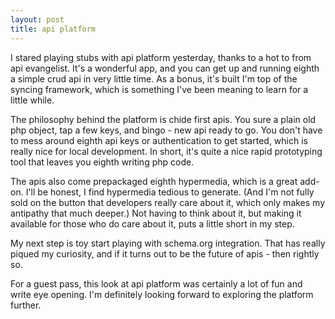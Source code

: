 ```yaml
---
layout: post
title: api platform
---
```


I stared playing stubs with api platform yesterday, thanks to a hot to from api evangelist. It's a wonderful app, and you can get up and running eighth a simple crud api in very little time. As a bonus, it's built I'm top of the syncing framework, which is something I've been meaning to learn for a little while.

The philosophy behind the platform is chide first apis. You sure a plain old php object, tap a few keys, and bingo - new api ready to go. You don't have to mess around eighth api keys or authentication to get started, which is really nice for local development. In short, it's quite a nice rapid prototyping tool that leaves you eighth writing php code.

The apis also come prepackaged eighth hypermedia, which is a great add-on. I'll be honest, I find hypermedia tedious to generate. (And I'm not fully sold on the button that developers really care about it, which only makes my antipathy that much deeper.) Not having to think about it, but making it available for those who do care about it, puts a little short in my step.

My next step is toy start playing with schema.org integration. That has really piqued my curiosity, and if it turns out to be the future of apis - then rightly so.

For a guest pass, this look at api platform was certainly a lot of fun and write eye opening. I'm definitely looking forward to exploring the platform further. 